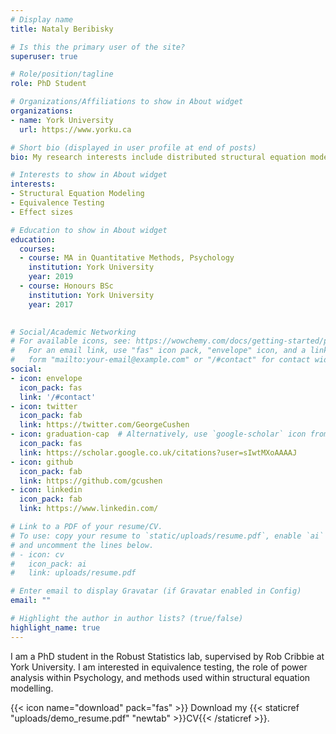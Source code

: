 ```yaml
---
# Display name
title: Nataly Beribisky

# Is this the primary user of the site?
superuser: true

# Role/position/tagline
role: PhD Student

# Organizations/Affiliations to show in About widget
organizations:
- name: York University
  url: https://www.yorku.ca

# Short bio (displayed in user profile at end of posts)
bio: My research interests include distributed structural equation modeling (SEM), equivalence testing, and effect sizes.

# Interests to show in About widget
interests:
- Structural Equation Modeling
- Equivalence Testing
- Effect sizes

# Education to show in About widget
education:
  courses:
  - course: MA in Quantitative Methods, Psychology
    institution: York University
    year: 2019
  - course: Honours BSc
    institution: York University
    year: 2017
  

# Social/Academic Networking
# For available icons, see: https://wowchemy.com/docs/getting-started/page-builder/#icons
#   For an email link, use "fas" icon pack, "envelope" icon, and a link in the
#   form "mailto:your-email@example.com" or "/#contact" for contact widget.
social:
- icon: envelope
  icon_pack: fas
  link: '/#contact'
- icon: twitter
  icon_pack: fab
  link: https://twitter.com/GeorgeCushen
- icon: graduation-cap  # Alternatively, use `google-scholar` icon from `ai` icon pack
  icon_pack: fas
  link: https://scholar.google.co.uk/citations?user=sIwtMXoAAAAJ
- icon: github
  icon_pack: fab
  link: https://github.com/gcushen
- icon: linkedin
  icon_pack: fab
  link: https://www.linkedin.com/

# Link to a PDF of your resume/CV.
# To use: copy your resume to `static/uploads/resume.pdf`, enable `ai` icons in `params.toml`, 
# and uncomment the lines below.
# - icon: cv
#   icon_pack: ai
#   link: uploads/resume.pdf

# Enter email to display Gravatar (if Gravatar enabled in Config)
email: ""

# Highlight the author in author lists? (true/false)
highlight_name: true
---
```


 I am a PhD student in the Robust Statistics lab, supervised by Rob Cribbie at York University. I am interested in equivalence testing, the role of power analysis within Psychology, and methods used within structural equation modelling.

{{< icon name="download" pack="fas" >}} Download my {{< staticref "uploads/demo_resume.pdf" "newtab" >}}CV{{< /staticref >}}.
